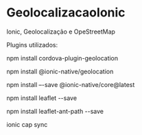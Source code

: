 # GeolocalizacaoIonic
 Ionic, Geolocalização e OpeStreetMap

Plugins utilizados:


npm install cordova-plugin-geolocation

npm install @ionic-native/geolocation

npm install –-save @ionic-native/core@latest

npm install leaflet --save

npm install leaflet-ant-path --save

ionic cap sync
